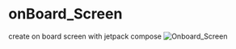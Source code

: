 # onBoard_Screen
create on board screen with jetpack compose
![Onboard_Screen](https://github.com/user-attachments/assets/8e80ed2b-9a74-410a-9273-ae8b09da5117)

